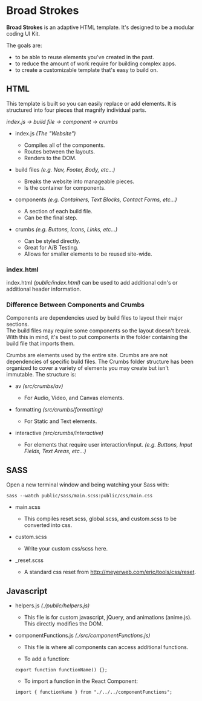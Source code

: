 # Broad Strokes


**Broad Strokes** is an adaptive HTML template.  It's designed to be a modular coding
UI Kit.

The goals are:
* to be able to reuse elements you've created in the past.
* to reduce the amount of work require for building complex apps.
* to create a customizable template that's easy to build on.


## HTML

This template is built so you can easily replace or add elements.  It is structured 
into four pieces that magnify individual parts.  


*index.js -> build file -> component -> crumbs*


* index.js *(The "Website")*
    - Compiles all of the components.
    - Routes between the layouts.
    - Renders to the DOM.

* build files *(e.g. Nav, Footer, Body, etc...)*
    - Breaks the website into manageable pieces.
    - Is the container for components.

* components *(e.g. Containers, Text Blocks, Contact Forms, etc...)*
    - A section of each build file.
    - Can be the final step.

* crumbs *(e.g. Buttons, Icons, Links, etc...)*
    - Can be styled directly.
    - Great for A/B Testing.
    - Allows for smaller elements to be reused site-wide.


### index.html

index.html *(public/index.html)* can be used to add additional cdn's or additional
header information.


### Difference Between Components and Crumbs

Components are dependencies used by build files to layout their major sections.  
The build files may require some components so the layout doesn't break.  With this
in mind, it's best to put components in the folder containing the build file that
imports them.  

Crumbs are elements used by the entire site.  Crumbs are are not dependencies of specific
build files.  The Crumbs folder structure has been organized to cover a variety of 
elements you may create but isn't immutable.  The structure is:

* av *(src/crumbs/av)*
     - For Audio, Video, and Canvas elements.

* formatting *(src/crumbs/formatting)*
     - For Static and Text elements.

* interactive *(src/crumbs/interactive)*
     - For elements that require user interaction/input.  *(e.g. Buttons, Input Fields, Text Areas, etc...)*


## SASS

Open a new terminal window and being watching your Sass with:
```
sass --watch public/sass/main.scss:public/css/main.css
```

* main.scss
  - This compiles reset.scss, global.scss, and custom.scss to be converted into css.

* custom.scss
  - Write your custom css/scss here.

* _reset.scss
  - A standard css reset from http://meyerweb.com/eric/tools/css/reset.


## Javascript

* helpers.js *(./public/helpers.js)*
    - This file is for custom javascript, jQuery, and animations (anime.js).  This
      directly modifies the DOM.

* componentFunctions.js *(./src/componentFunctions.js)*
    - This file is where all components can access additional functions. 

    - To add a function:
    ```
    export function functionName() {};
    ```

    - To import a function in the React Component:
    ```
    import { functionName } from "./../../componentFunctions";
    ```
